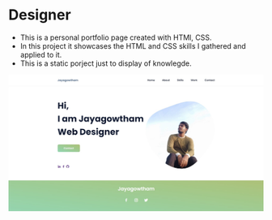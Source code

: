 # Designer
- This is a personal portfolio page created with HTMl, CSS.
- In this project it showcases the HTML and CSS skills I gathered and applied to it.
- This is a static porject just to display of knowlegde.

![Result_website!](readme_result_image.jpg)